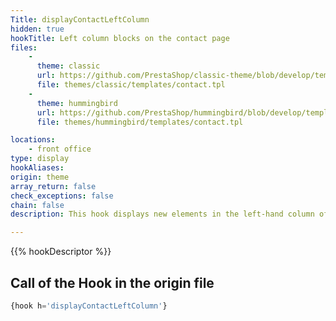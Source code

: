 ```yaml
---
Title: displayContactLeftColumn
hidden: true
hookTitle: Left column blocks on the contact page
files:
    -
      theme: classic
      url: https://github.com/PrestaShop/classic-theme/blob/develop/templates/contact.tpl
      file: themes/classic/templates/contact.tpl
    -
      theme: hummingbird
      url: https://github.com/PrestaShop/hummingbird/blob/develop/templates/contact.tpl
      file: themes/hummingbird/templates/contact.tpl

locations:
    - front office
type: display
hookAliases: 
origin: theme
array_return: false
check_exceptions: false
chain: false
description: This hook displays new elements in the left-hand column of the contact page

---
```


{{% hookDescriptor %}}

## Call of the Hook in the origin file

```php
{hook h='displayContactLeftColumn'}
```
